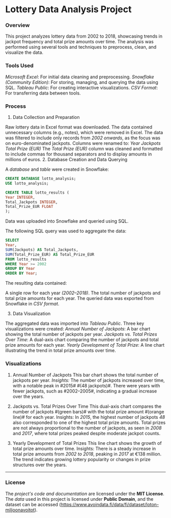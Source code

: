 # Lottery Data Analysis Project

### Overview
This project analyzes lottery data from 2002 to 2018, showcasing trends in jackpot frequency and total prize amounts over time. The analysis was performed using several tools and techniques to preprocess, clean, and visualize the data.

### Tools Used
*Microsoft Excel*: For initial data cleaning and preprocessing.
*Snowflake (Community Edition)*: For storing, managing, and querying the data using SQL.
*Tableau Public*: For creating interactive visualizations.
*CSV Format*: For transferring data between tools.

### Process

1. Data Collection and Preparation

Raw lottery data in Excel format was downloaded.
The data contained unnecessary columns (e.g., notes), which were removed in Excel.
The data was filtered to include only records from *2002 onwards*, as the focus was on euro-denominated jackpots.
Columns were renamed to:
*Year*
*Jackpots*
*Total Prize (EUR)*
The *Total Prize (EUR)* column was cleaned and formatted to include commas for thousand separators and to display amounts in millions of euros.
2. Database Creation and Data Querying

A *database* and *table* were created in Snowflake:
```sql
CREATE DATABASE lotto_analysis;
USE lotto_analysis;

CREATE TABLE lotto_results (
Year INTEGER,
Total_Jackpots INTEGER,
Total_Prize_EUR FLOAT
);
```

Data was uploaded into Snowflake and queried using SQL.

The following SQL query was used to aggregate the data:
```sql
SELECT
Year,
SUM(Jackpots) AS Total_Jackpots,
SUM(Total_Prize_EUR) AS Total_Prize_EUR
FROM lotto_results
WHERE Year >= 2002
GROUP BY Year
ORDER BY Year;
```

The resulting data contained:

A single row for each year *(2002–2018)*.
The total number of jackpots and total prize amounts for each year.
The queried data was exported from Snowflake in *CSV format*.

3. Data Visualization

The aggregated data was imported into *Tableau Public*.
Three key visualizations were created:
*Annual Number of Jackpots*: A bar chart showing the total number of jackpots per year.
*Jackpots vs. Total Prizes Over Time*: A dual-axis chart comparing the number of jackpots and total prize amounts for each year.
*Yearly Development of Total Prize*: A line chart illustrating the trend in total prize amounts over time.

### Visualizations

1. Annual Number of Jackpots
This bar chart shows the total number of jackpots per year.
*Insights:*
The number of jackpots increased over time, with a notable peak in #2015# #(48 jackpots)#.
There were years with fewer jackpots, such as #2002–2005#, indicating a gradual increase over the years.

2. Jackpots vs. Total Prizes Over Time
This dual-axis chart compares the number of jackpots #(green bars)# with the total prize amount #(orange line)# for each year.
Insights:
In *2015*, the highest number of jackpots *48* also corresponded to one of the highest total prize amounts.
Total prizes are not always proportional to the number of jackpots, as seen in *2008* and *2017*, where total prizes peaked despite moderate jackpot counts.

3. Yearly Development of Total Prizes
This line chart shows the growth of total prize amounts over time.
Insights:
There is a steady increase in total prize amounts from *2002 to 2018*, peaking in *2017* at €138 million.
The trend indicates growing lottery popularity or changes in prize structures over the years.

---

### License

The *project's code and documentation* are licensed under the **MIT License**.  
The *data* used in this project is licensed under **Public Domain**, and the dataset can be accessed (https://www.avoindata.fi/data/fi/dataset/loton-miljoonavoitot).
